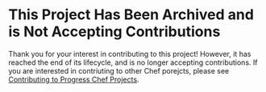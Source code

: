 # This Project Has Been Archived and is Not Accepting Contributions

Thank you for your interest in contributing to this project! However, it has reached the end of its lifecycle, and is  no longer accepting contributions. If you are interested in contriuting to other Chef porejcts, please see [Contributing to Progress Chef Projects](https://chef.github.io/chef-oss-practices/contributors/guide/).